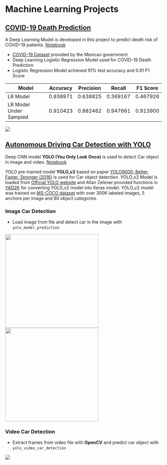 # Machine Learning Projects

## [COVID-19 Death Prediction](https://github.com/ahsan-83/Machine-Learning-Projects/tree/main/COVID-19%20Death%20Prediction)

A Deep Learning Model is developed in this project to predict death risk of COVID-19 patients. [Notebook](https://nbviewer.org/github/ahsan-83/Machine-Learning-Projects/blob/main/COVID-19%20Death%20Prediction/notebook/COVID_19_Death_Prediction.ipynb)<br/>

- [COVID-19 Dataset](https://www.kaggle.com/datasets/meirnizri/covid19-dataset) provided by the Mexican government.
- Deep Learning Logistic Regression Model used for COVID-19 Death Prediction
- Logistic Regression Model achieved 91% test accuracy and 0.91 F1 Score

Model | Accuracy | Precision | Recall | F1 Score
--- | --- | --- | --- |--- 
LR Model | 0.938971 | 0.638825 | 0.369167 | 0.467926
LR Model Under Sampled | 0.910423 | 0.882462 | 0.947661 | 0.913900 

![](https://github.com/ahsan-83/Machine-Learning-Projects/blob/main/COVID-19%20Death%20Prediction/resources/model_comparison.png)

## [Autonomous Driving Car Detection with YOLO](https://github.com/ahsan-83/Machine-Learning-Projects/tree/main/Autonomous%20Driving%20Car%20Detection%20with%20YOLO)

Deep CNN model **YOLO (You Only Look Once)** is used to detect Car object in image and video. [Notebook](https://nbviewer.org/github/ahsan-83/Machine-Learning-Projects/blob/main/Autonomous%20Driving%20Car%20Detection%20with%20YOLO/Autonomous_Driving_Car_Detection_with_YOLO.ipynb)<br/>

YOLO pre-trained model **YOLO_v2** based on paper [YOLO9000: Better, Faster, Stronger (2016)](https://arxiv.org/abs/1612.08242) is used for Car object detection. YOLO_v2 Model is loaded from [Official YOLO website](https://pjreddie.com/darknet/yolo/) and Allan Zelener provided functions in [YAD2K](https://github.com/allanzelener/YAD2K) for converting YOLO_v2 model into Keras model. YOLO_v2 model was trained on [MS-COCO dataset](https://cocodataset.org/#home) with over 300K labeled images, 5 anchors per image and 80 object categories.


### Image Car Detection

- Load image from file and detect car in the image with `yolo_model_prediction`

<p float="left">
  <img src="https://github.com/ahsan-83/Machine-Learning-Projects/blob/main/Autonomous%20Driving%20Car%20Detection%20with%20YOLO/images/road_image.jpg" width="300"/>
  
  <img src="https://github.com/ahsan-83/Machine-Learning-Projects/blob/main/Autonomous%20Driving%20Car%20Detection%20with%20YOLO/images/road_image_car_detection.png" width="300"/>
</p>

### Video Car Detection

- Extract frames from video file with **OpenCV** and predict car object with `yolo_video_car_detection`

![](https://github.com/ahsan-83/Machine-Learning-Projects/blob/main/Autonomous%20Driving%20Car%20Detection%20with%20YOLO/video/yolo_video.gif)











